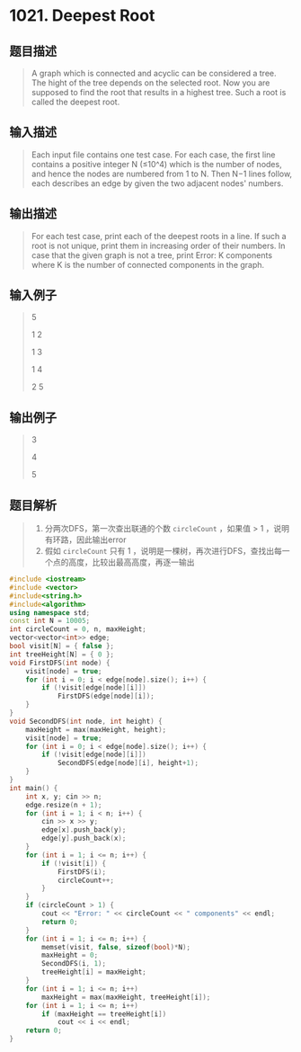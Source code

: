 # 1021. Deepest Root

## 题目描述

> A graph which is connected and acyclic can be considered a tree. The hight of the tree depends on the selected root. Now you are supposed to find the root that results in a highest tree. Such a root is called the deepest root.

## 输入描述

> Each input file contains one test case. For each case, the first line contains a positive integer N (≤10^​4) which is the number of nodes, and hence the nodes are numbered from 1 to N. Then N−1 lines follow, each describes an edge by given the two adjacent nodes' numbers.

## 输出描述

> For each test case, print each of the deepest roots in a line. If such a root is not unique, print them in increasing order of their numbers. In case that the given graph is not a tree, print Error: K components where K is the number of connected components in the graph.

## 输入例子

> 5
>
>1 2
>
>1 3
>
>1 4
>
>2 5

## 输出例子

> 3
>
>4
>
>5

## 题目解析

>1. 分两次DFS，第一次查出联通的个数 `circleCount` ，如果值 > 1 ，说明有环路，因此输出error
>2. 假如 `circleCount` 只有 1 ，说明是一棵树，再次进行DFS，查找出每一个点的高度，比较出最高高度，再逐一输出

```C++
#include <iostream>
#include <vector>
#include<string.h>
#include<algorithm>
using namespace std;
const int N = 10005;
int circleCount = 0, n, maxHeight;
vector<vector<int>> edge;
bool visit[N] = { false };
int treeHeight[N] = { 0 };
void FirstDFS(int node) {
	visit[node] = true;
	for (int i = 0; i < edge[node].size(); i++) {
		if (!visit[edge[node][i]])
			FirstDFS(edge[node][i]);
	}
}
void SecondDFS(int node, int height) {
	maxHeight = max(maxHeight, height);
	visit[node] = true;
	for (int i = 0; i < edge[node].size(); i++) {
		if (!visit[edge[node][i]])
			SecondDFS(edge[node][i], height+1);
	}
}
int main() {
	int x, y; cin >> n;
	edge.resize(n + 1);
	for (int i = 1; i < n; i++) {
		cin >> x >> y;
		edge[x].push_back(y);
		edge[y].push_back(x);
	}
	for (int i = 1; i <= n; i++) {
		if (!visit[i]) {
			FirstDFS(i);
			circleCount++;
		}
	}
	if (circleCount > 1) {
		cout << "Error: " << circleCount << " components" << endl;
		return 0;
	}
	for (int i = 1; i <= n; i++) {
		memset(visit, false, sizeof(bool)*N);
		maxHeight = 0;
		SecondDFS(i, 1);
		treeHeight[i] = maxHeight;
	}
	for (int i = 1; i <= n; i++)
		maxHeight = max(maxHeight, treeHeight[i]);
	for (int i = 1; i <= n; i++)
		if (maxHeight == treeHeight[i])
			cout << i << endl;
	return 0;
}
```